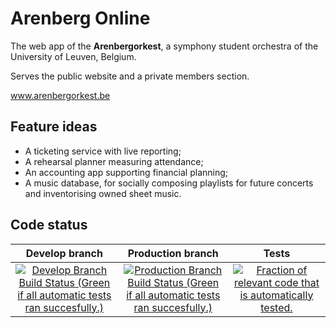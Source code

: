 Arenberg Online
===============

The web app of the **Arenbergorkest**, a symphony student orchestra of the University of Leuven, Belgium.

Serves the public website and a private members section.

www.arenbergorkest.be

Feature ideas
-------------

* A ticketing service with live reporting;
* A rehearsal planner measuring attendance;
* An accounting app supporting financial planning;
* A music database, for socially composing playlists for future concerts and inventorising owned sheet music.

Code status
-----------

Develop branch | Production branch | Tests
:-------------:|:-------------:|:-------------:
[![Develop Branch Build Status (Green if all automatic tests ran succesfully.)](https://img.shields.io/travis-ci/tfiers/arenberg-online/develop.svg?style=flat)](https://travis-ci.org/tfiers/arenberg-online) | [![Production Branch Build Status (Green if all automatic tests ran succesfully.)](https://img.shields.io/travis-ci/tfiers/arenberg-online/production.svg?style=flat)](https://travis-ci.org/tfiers/arenberg-online) | [![Fraction of relevant code that is automatically tested.](https://img.shields.io/coveralls/tfiers/arenberg-online.svg?style=flat)](https://coveralls.io/r/tfiers/arenberg-online)
